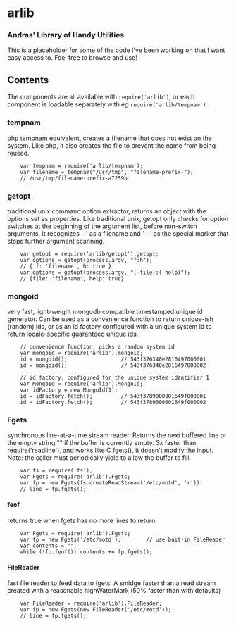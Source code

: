 # arlib

### Andras' Library of Handy Utilities

This is a placeholder for some of the code I've been working on
that I want easy access to.  Feel free to browse and use!

## Contents

The components are all available with `require('arlib')`, or each component
is loadable separately with eg `require('arlib/tempnam')`.

### tempnam

php tempnam equivalent, creates a filename that does not exist on the
system.  Like php, it also creates the file to prevent the name from
being reused.

        var tempnam = require('arlib/tempnam');
        var filename = tempnam("/usr/tmp", "filename-prefix-");
        // /usr/tmp/filename-prefix-a7259b

### getopt

traditional unix command option extractor, returns an object with the options
set as properties.  Like traditional unix, getopt only checks for option
switches at the beginning of the argument list, before non-switch arguments.
It recognizes '-' as a filename and '--' as the special marker that stops
further argument scanning.

        var getopt = require('arlib/getopt').getopt;
        var options = getopt(process.argv, "f:h");
        // { f: 'filename', h: true }
        var options = getopt(process.argv, "(-file):(-help)");
        // {file: 'filename', help: true}

### mongoid

very fast, light-weight mongodb compatible timestamped unique id
generator.  Can be used as a convenience function to return unique-ish
(random) ids, or as an id factory configured with a unique system id
to return locale-specific guaranteed unique ids.

        // convenience function, picks a random system id
        var mongoid = require('arlib').mongoid;
        id = mongoid();                 // 543f376340e2816497000001
        id = mongoid();                 // 543f376340e2816497000002

        // id factory, configured for the unique system identifier 1
        var MongoId = require('arlib').MongoId;
        var idFactory = new MongoId(1);
        id = idFactory.fetch();         // 543f3789000001649f000001
        id = idFactory.fetch();         // 543f3789000001649f000002

### Fgets

synchronous line-at-a-time stream reader.  Returns the next buffered line or
the empty string "" if the buffer is currently empty.  3x faster than
require('readline'), and works like C fgets(), it doesn't modify the input.
Note: the caller must periodically yield to allow the buffer to fill.

        var fs = require('fs');
        var Fgets = require('arlib').Fgets;
        var fp = new Fgets(fs.createReadStream('/etc/motd', 'r'));
        // line = fp.fgets();

#### feof

returns true when fgets has no more lines to return

        var Fgets = require('arlib').Fgets;
        var fp = new Fgets('/etc/motd');        // use buit-in FileReader
        var contents = "";
        while (!fp.feof()) contents += fp.fgets();

#### FileReader

fast file reader to feed data to fgets.  A smidge faster than a read stream
created with a reasonable highWaterMark (50% faster than with defaults)

        var FileReader = require('arlib').FileReader;
        var fp = new Fgets(new FileReader('/etc/motd'));
        // line = fp.fgets();
